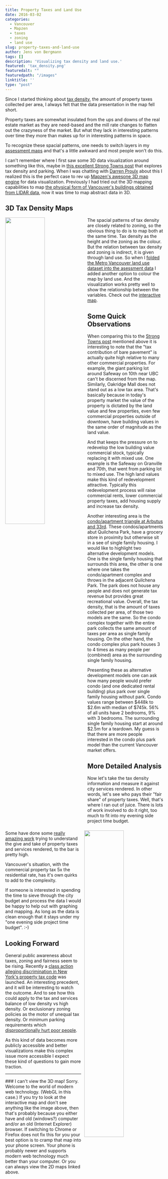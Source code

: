 ```yaml
---
title: Property Taxes and Land Use
date: 2016-03-02
categories:
  - Vancouver
  - Mapzen
  - taxes
  - zoning
  - land use
slug: property-taxes-and-land-use
author: Jens von Bergmann
tags: []
description: 'Visualizing tax density and land use.'
featured: 'tax_density.png'
featuredalt: ""
featuredpath: "/images"
linktitle: ''
type: "post"
---
```

Since I started thinking about [tax density](http://doodles.mountainmath.ca/blog/2015/05/31/density-in-vancouver/),
the amount of property taxes collected per area, I always felt that the data presentation in the map fell short.

Property taxes are somewhat insulated from the ups and downs of the real estate market as they are need-based and the mill
rate changes to flatten out the crazyness of the market. But what they lack in interesting patterns over time they more than
makes up for in interesting patterns in space.

To recognize these spacial patterns, one needs to switch layers in my
[assessment maps](https://mountainmath.ca/map/assessment?zoom=14&lat=49.2741&lng=-123.1321&layer=10) and that's
a little awkward and most people won't do this.

I can't remember where I first saw some 3D data visualization around something like this, maybe in
[this excellent Strong Towns post](http://www.strongtowns.org/journal/2015/11/18/mapping-the-effects-of-parking-minimums) that
explores tax density and parking.
When I was chatting with [Darren Proulx](https://twitter.com/dnproulx) about this I realized this is the perfect case
to rev up [Mapzen's awesone 3D map engine](https://mapzen.com) for data visualization. Previously I had tried out the 3D
mapping capabilities to map 
[the physical form of Vancouver's buildings obtained from LIDAR data](https://mountainmath.ca/vancouver_lidar/map),
now it was time to map abstract data in 3D.
<!-- more -->

## 3D Tax Density Maps
<a href="https://mountainmath.ca/assessment_gl/map?zoom=14&lat=49.2814&lng=-123.1312" target="_blank"><img  src="/images/tax_density.png" style="width:50%;float:left;margin-right:10px;"></a> 
The spacial patterns of tax density are closely related to zoning, so the obvious thing to do is to map both at the same
time. Tax density as the height and the zoning as the colour. But the relation between tax density and zoning is indirect,
it is given through land use. So when I 
[folded the Metro Vancouver land use dataset into the asessment data](http://doodles.mountainmath.ca/blog/2016/01/31/land-use/)
I added another option to colour the map by land use. And the visualization works pretty well to show the relationship
between the variables.
Check out the <a class='btn' href="https://mountainmath.ca/assessment_gl/map?zoom=14&lat=49.2814&lng=-123.1312" target="_blank">interactive map</a>. 

## Some Quick Observations
When comparing this to the [Strong Towns post](http://www.strongtowns.org/journal/2015/11/18/mapping-the-effects-of-parking-minimums)
mentioned above it is interesting to note that the "tax contribution of bare pavement" is actually quite high relative to
many other commercial properties. For example, the giant parking lot around Safeway on 10th near UBC can't be discerned
from the map. Similarly, Oakridge Mall does not stand out as a low tax area. That's basically because in today's property
market the value of the property is dictated by the land value and few properties, even few commercial properties outside
of downtown, have building values in the same order of magnitude as the land value.

And that keeps the pressure on to redevelop the low building value commercial stock, typically replacing it with mixed use.
One example is the Safeway on Granville and 70th, that went from parking lot to mixed use. The high land values make this
kind of redevelopment attractive. Typically this redevelopment process will raise commercial rents, lower commercial
property taxes, add housing supply and increase tax density.

<a href="https://mountainmath.ca/assessment_gl/map?zoom=16&lat=49.2433&lng=-123.151" target="_blank"><img  src="/images/triangle.png" style="width:50%;float:right;margin-left:10px;"></a> 
Another interesting area is the 
<a href="https://mountainmath.ca/assessment_gl/map?zoom=16&lat=49.2433&lng=-123.151" target="_blank">condo/apartment triangle at Arbutus and 33rd</a>. 
These condos/apartments abut Quilchena Park, have a grocery store in proximity but otherwise sit in a see of single family housing.
I would like to highlight two alternative development models. One is the single family housing that surrounds this area,
the other is one where one takes the condo/apartment complex and throws in the adjacent Quilchena Park. The park does not
house any people and does not generate tax revenue but provides great recreational value. Overall, the tax density, that is the
amount of taxes collected per area, of those two models are the same. So the condo complex together with the entire park
collects the same amount of taxes per area as single family housing. On the other hand, the condo complex plus park houses
3 to 4 times as many people per (combined) area as the surrounding single family housing. 

Presenting these as alternative
development models one can ask how many people would prefer condo (and one dedicated rental building) plus park over
single family housing without park. 
Condo values range between $448k to $2.6m with median of $745k. 56% of all units have 2 bedrooms, 9% with 3 bedrooms.
The surrounding single family housing start at
around $2.5m for a teardown. My guess is that there are more people interested in the condo plus park model than the
current Vancouver market offers.

## More Detailed Analysis
Now let's take the tax density information and measure it against city services rendered. In other words, let's see who
pays their "fair share" of property taxes. Well, that's where I ran out of juice. There is lots of
work involved to do it right, too much to fit into my evening side project time budget. 

Some have done some
[really amazing work](http://mapstoryblog.thenittygritty.org/costofstreets/) trying to understand the give and take of
property taxes and services rendered, to the bar is pretty high.

Vancouver's situation, with the commercial property tax 5x the residential rate, has it's own quirks to add to the
complexity.  

If someone is interested in spending the time to sieve through the city budget and process the data I would be happy to help out
with graphing and mapping. As long as the data is clean enough that it stays under my "one evening side project time budget". :-)

## Looking Forward
General public awareness about taxes, zoning and fairness seem to be rising. Recently a
[class action alleging discrimination in New York's property tax code](http://www.capitalnewyork.com/article/city-hall/2014/02/8540903/lawsuit-claims-discrimination-real-estate-taxes)
was launched. An interesting precedent, and it will be interesting to watch the outcome. 
And to see how this could apply to the tax and services balance
of low density vs high density. Or exclusionary zoning policies as the motor of unequal tax density.
Or minimum parking requirements which [disproportionally hurt poor people](https://www.washingtonpost.com/news/in-theory/wp/2016/03/03/how-parking-requirements-hurt-the-poor/).

As this kind of data becomes more publicly accessible and better visualizations make this complex issue more
accessible I expect these kind of questions to gain more traction.

<hr>
### I can't view the 3D map!
Sorry. Welcome to the world of modern web technology. (WebGL in this case.) If you try to look at the interactive map and don't see anything like the image above, then that's probably because
you either have and old (windows?) computer and/or an old (Internet Explorer) browser. If switching to Chrome or Firefox does
not fix this for you your best option is to cramp that map into your phone screen. Your phone is probably newer and supports
modern web technology much better than your computer. Or you can always view the 2D maps linked above. 
